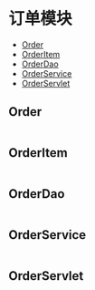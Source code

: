 # 订单模块
  - [Order](#order)
  - [OrderItem](#orderitem)
  - [OrderDao](#orderdao)
  - [OrderService](#orderservice)
  - [OrderServlet](#orderservlet)
  
  

## Order
```java

```

## OrderItem
```java

```

## OrderDao
```java

```

## OrderService
```java

```

## OrderServlet
```java

```
